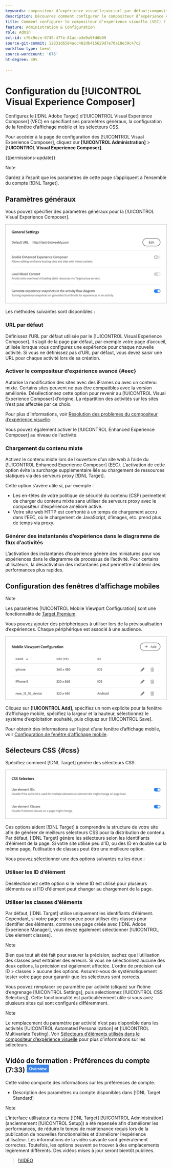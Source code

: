 ```yaml
---
keywords: compositeur d’expérience visuelle;vec;url par défaut;compositeur d’expérience amélioré;eec;contenu mixte;instantanés d’expérience;fenêtre d’affichage mobile;css;sélecteurs css
description: Découvrez comment configurer le compositeur d’expérience visuelle (VEC) d’Adobe [!DNL Target] en spécifiant ses paramètres généraux, la configuration des fenêtres d’affichage mobiles et les sélecteurs CSS.
title: Comment configurer le compositeur d’expérience visuelle (VEC) ?
feature: Administration & Configuration
role: Admin
exl-id: cf6c9ece-6745-477e-81ac-a3e9a9fddb09
source-git-commit: 12831d6584acc482db415629d7e70a18e39c47c2
workflow-type: tm+mt
source-wordcount: '676'
ht-degree: 49%

---
```


# Configuration du [!UICONTROL Visual Experience Composer]

Configurez le [!DNL Adobe Target] d’[!UICONTROL Visual Experience Composer] (VEC) en spécifiant ses paramètres généraux, la configuration de la fenêtre d’affichage mobile et les sélecteurs CSS.

Pour accéder à la page de configuration des [!UICONTROL Visual Experience Composer], cliquez sur **[!UICONTROL Administration]** > **[!UICONTROL Visual Experience Composer].**

{{permissions-update}}

>[!NOTE]
>
>Gardez à l’esprit que les paramètres de cette page s’appliquent à l’ensemble du compte [!DNL Target].

## Paramètres généraux

Vous pouvez spécifier des paramètres généraux pour la [!UICONTROL Visual Experience Composer].

![Section Paramètres généraux](/help/main/administrating-target/assets/general-settings.png)

Les méthodes suivantes sont disponibles :

### URL par défaut

Définissez l’URL par défaut utilisée par le [!UICONTROL Visual Experience Composer]. Il s’agit de la page par défaut, par exemple votre page d’accueil, utilisée lorsque vous configurez une expérience pour chaque nouvelle activité. Si vous ne définissez pas d’URL par défaut, vous devez saisir une URL pour chaque activité lors de sa création.

### Activer le compositeur d’expérience avancé {#eec}

Autorise la modification des sites avec des iFrames ou avec un contenu mixte. Certains sites peuvent ne pas être compatibles avec la version améliorée. Désélectionnez cette option pour revenir au [!UICONTROL Visual Experience Composer] d’origine. La répartition des activités sur les sites n’est pas affectée par ce choix.

Pour plus d’informations, voir [Résolution des problèmes du compositeur d’expérience visuelle](/help/main/c-experiences/c-visual-experience-composer/r-troubleshoot-composer/troubleshoot-composer.md).

Vous pouvez également activer le [!UICONTROL Enhanced Experience Composer] au niveau de l&#39;activité.

### Chargement du contenu mixte

Activez le contenu mixte lors de l’ouverture d’un site web à l’aide du [!UICONTROL Enhanced Experience Composer] (EEC). L’activation de cette option évite la surcharge supplémentaire liée au chargement de ressources statiques via des serveurs proxy [!DNL Target].

Cette option s’avère utile si, par exemple :

* Les en-têtes de votre politique de sécurité du contenu (CSP) permettent de charger du contenu mixte sans utiliser de serveurs proxy avec le compositeur d’expérience amélioré activé.
* Votre site web HTTP est confronté à un temps de chargement accru dans l’EEC, où le chargement de JavaScript, d’images, etc. prend plus de temps via proxy.

### Générer des instantanés d’expérience dans le diagramme de flux d’activités

L’activation des instantanés d’expérience génère des miniatures pour vos expériences dans le diagramme de processus de l’activité. Pour certains utilisateurs, la désactivation des instantanés peut permettre d’obtenir des performances plus rapides.

## Configuration des fenêtres d’affichage mobiles 

>[!NOTE]
>
>Les paramètres [!UICONTROL Mobile Viewport Configuration] sont une fonctionnalité de [Target Premium](/help/main/c-intro/intro.md#premium).


Vous pouvez ajouter des périphériques à utiliser lors de la prévisualisation d’expériences. Chaque périphérique est associé à une audience.

![Section Configuration de la fenêtre d’affichage mobile](/help/main/administrating-target/assets/mobile-viewport-configuration.png)

Cliquez sur **[!UICONTROL Add]**, spécifiez un nom explicite pour la fenêtre d’affichage mobile, spécifiez la largeur et la hauteur, sélectionnez le système d’exploitation souhaité, puis cliquez sur [!UICONTROL Save].

Pour obtenir des informations sur l’ajout d’une fenêtre d’affichage mobile, voir [Configuration de fenêtre d’affichage mobile](/help/main/c-experiences/c-visual-experience-composer/mobile-viewports.md).

## Sélecteurs CSS {#css}

Spécifiez comment [!DNL Target] génère des sélecteurs CSS.

![Section Sélecteurs CSS](/help/main/administrating-target/assets/css-selectors.png)

Ces options aident [!DNL Target] à comprendre la structure de votre site afin de générer de meilleurs sélecteurs CSS pour la distribution de contenu. Par défaut, [!DNL Target] génère les sélecteurs selon les identifiants d’élément de la page. Si votre site utilise peu d’ID, ou des ID en double sur la même page, l’utilisation de classes peut être une meilleure option.

Vous pouvez sélectionner une des options suivantes ou les deux :

### Utiliser les ID d’élément

Désélectionnez cette option si le même ID est utilisé pour plusieurs éléments ou si l’ID d’élément peut changer au chargement de la page.

### Utiliser les classes d’éléments

Par défaut, [!DNL Target] utilise uniquement les identifiants d’élément. Cependant, si votre page est conçue pour utiliser des classes pour identifier des éléments, comme une page créée avec [!DNL Adobe Experience Manager], vous devez également sélectionner [!UICONTROL Use element classes].

>[!NOTE]
>
>Bien que tout ait été fait pour assurer la précision, sachez que l’utilisation des classes peut entraîner des erreurs. Si vous ne sélectionnez aucune des deux options, la précision est également affectée. L’ordre de précision est ID > classes > aucune des options. Assurez-vous de systématiquement tester votre page pour garantir que les sélecteurs sont corrects.

Vous pouvez remplacer ce paramètre par activité (cliquez sur l’icône d’engrenage [!UICONTROL Settings], puis sélectionnez [!UICONTROL CSS Selectors]). Cette fonctionnalité est particulièrement utile si vous avez plusieurs sites qui sont configurés différemment.

>[!NOTE]
>
>Le remplacement du paramètre par activité n’est pas disponible dans les activités [!UICONTROL Automated Personalization] et [!UICONTROL Multivariate Testing].  Voir [Sélecteurs d’éléments utilisés dans le compositeur d’expérience visuelle](/help/main/c-experiences/c-visual-experience-composer/vec-selectors.md) pour plus d’informations sur les sélecteurs.

## Vidéo de formation : Préférences du compte (7:33) ![Badge d’aperçu](/help/main/assets/overview.png)

Cette vidéo comporte des informations sur les préférences de compte.

* Description des paramètres du compte disponibles dans [!DNL Target Standard]

>[!NOTE]
>
>L’interface utilisateur du menu [!DNL Target] [!UICONTROL Administration] (anciennement [!UICONTROL Setup]) a été repensée afin d’améliorer les performances, de réduire le temps de maintenance requis lors de la publication de nouvelles fonctionnalités et d’améliorer l’expérience utilisateur. Les informations de la vidéo suivante sont généralement correctes. Toutefois, les options peuvent se trouver à des emplacements légèrement différents. Des vidéos mises à jour seront bientôt publiées.

>[!VIDEO](https://video.tv.adobe.com/v/17379)
